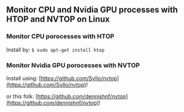 
## Monitor CPU and Nvidia GPU processes with HTOP and NVTOP on Linux ##


### Monitor CPU porocesses with HTOP ###

Install by: ``` $ sudo apt-get install htop ```

### Monitor Nvidia GPU porocesses with NVTOP ###

Install using: [https://github.com/Syllo/nvtop](https://github.com/Syllo/nvtop)!

or this folk: [https://github.com/dennishnf/nvtop](https://github.com/dennishnf/nvtop)!

